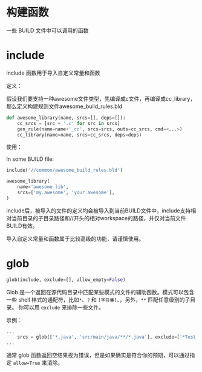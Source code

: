 # 构建函数

一些 BUILD 文件中可以调用的函数

# include

include 函数用于导入自定义常量和函数

定义：

假设我们要支持一种awesome文件类型，先编译成c文件，再编译成cc_library，那么定义构建规则文件awesome_build_rules.bld
```python
def awesome_library(name, srcs=[], deps=[]):
    cc_srcs = [src + '.c' for src in srcs]
    gen_rule(name=name+'_cc', srcs=srcs, outs=cc_srcs, cmd=<...>)
    cc_library(name=name, srcs=cc_srcs, deps=deps)
```

使用：

In some BUILD file:
```python
include('//common/awesome_build_rules.bld')

awesome_library(
    name='awesome_lib',
    srcs=['my.awesome', 'your.awesome'],
)
```
include后，被导入的文件的定义均会被导入到当前BUILD文件中，include支持相对当前目录的子目录路径和//开头的相对workspace的路径，并仅对当前文件BUILD有效。

导入自定义常量和函数属于比较高级的功能，请谨慎使用。

# glob

```python
glob(include, exclude=[], allow_empty=False)
```
Glob 是一个返回在源代码目录中匹配某些模式的文件的辅助函数。模式可以包含一些 shell 样式的通配符，比如`*`、`?` 和 `[字符集]`、，另外，`**` 匹配任意级别的子目录。
你可以用 `exclude` 来排除一些文件。

示例：
```python
...
    srcs = glob(['*.java', 'src/main/java/**/*.java'], exclude=['*Test.java'])
...
```

通常 glob 函数返回空结果视为错误，但是如果确实是符合你的预期，可以通过指定 `allow=True` 来消除。
